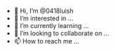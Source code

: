 - 👋 Hi, I’m @0418luish
- 👀 I’m interested in ...
- 🌱 I’m currently learning ...
- 💞️ I’m looking to collaborate on ...
- 📫 How to reach me ...

<!---
0418luish/0418luish is a ✨ special ✨ repository because its `README.md` (this file) appears on your GitHub profile.
You can click the Preview link to take a look at your changes.
--->
